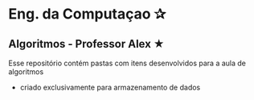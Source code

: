 # Eng. da Computaçao ✰
## Algoritmos - Professor Alex ★
Esse repositório contém pastas com itens desenvolvidos para a aula
de algoritmos 
- criado exclusivamente para armazenamento de dados 
